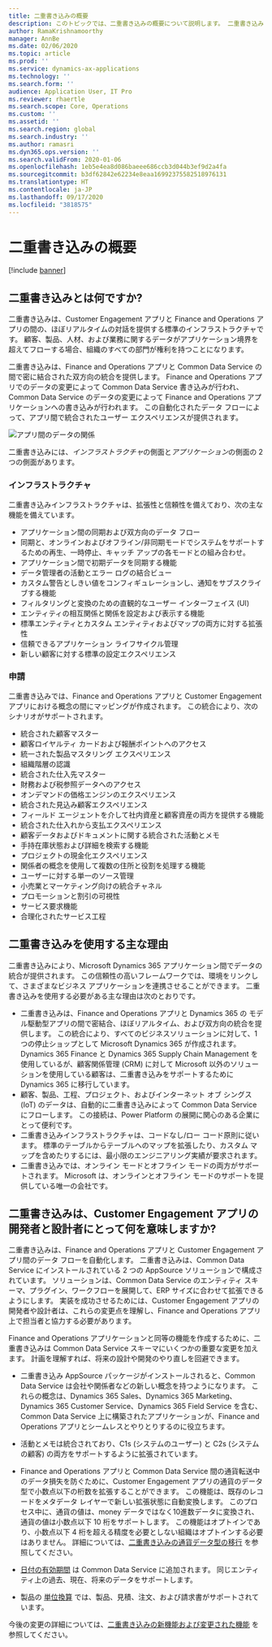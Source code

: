```yaml
---
title: 二重書き込みの概要
description: このトピックでは、二重書き込みの概要について説明します。 二重書き込みは、Microsoft Dynamics 365 モデル駆動型のアプリと Finance and Operations アプリの間の、ほぼリアルタイムの対話を提供するインフラストラクチャです。
author: RamaKrishnamoorthy
manager: AnnBe
ms.date: 02/06/2020
ms.topic: article
ms.prod: ''
ms.service: dynamics-ax-applications
ms.technology: ''
ms.search.form: ''
audience: Application User, IT Pro
ms.reviewer: rhaertle
ms.search.scope: Core, Operations
ms.custom: ''
ms.assetid: ''
ms.search.region: global
ms.search.industry: ''
ms.author: ramasri
ms.dyn365.ops.version: ''
ms.search.validFrom: 2020-01-06
ms.openlocfilehash: 1eb5e4ea8d086baeee686ccb3d044b3ef9d2a4fa
ms.sourcegitcommit: b3df62842e62234e8eaa16992375582518976131
ms.translationtype: HT
ms.contentlocale: ja-JP
ms.lasthandoff: 09/17/2020
ms.locfileid: "3818575"
---
```

# <a name="dual-write-overview"></a>二重書き込みの概要

[!include [banner](../../includes/banner.md)]



## <a name="what-is-dual-write"></a>二重書き込みとは何ですか?

二重書き込みは、Customer Engagement アプリと Finance and Operations アプリの間の、ほぼリアルタイムの対話を提供する標準のインフラストラクチャです。 顧客、製品、人材、および業務に関するデータがアプリケーション境界を超えてフローする場合、組織のすべての部門が権利を持つことになります。

二重書き込みは、Finance and Operations アプリと Common Data Service の間で密に結合された双方向の統合を提供します。 Finance and Operations アプリでのデータの変更によって Common Data Service 書き込みが行われ、Common Data Service のデータの変更によって Finance and Operations アプリケーションへの書き込みが行われます。 この自動化されたデータ フローによって、アプリ間で統合されたユーザー エクスペリエンスが提供されます。

![アプリ間のデータの関係](media/dual-write-overview.jpg)

二重書き込みには、*インフラストラクチャ*の側面と*アプリケーション*の側面の 2 つの側面があります。

### <a name="infrastructure"></a>インフラストラクチャ

二重書き込みインフラストラクチャは、拡張性と信頼性を備えており、次の主な機能を備えています。

+ アプリケーション間の同期および双方向のデータ フロー
+ 同期と、オンラインおよびオフライン/非同期モードでシステムをサポートするための再生、一時停止、キャッチ アップの各モードとの組み合わせ。
+ アプリケーション間で初期データを同期する機能
+ データ管理者の活動とエラー ログの結合ビュー
+ カスタム警告としきい値をコンフィギュレーションし、通知をサブスクライブする機能
+ フィルタリングと変換のための直観的なユーザー インターフェイス (UI)
+ エンティティの相互関係と関係を設定および表示する機能
+ 標準エンティティとカスタム エンティティおよびマップの両方に対する拡張性
+ 信頼できるアプリケーション ライフサイクル管理
+ 新しい顧客に対する標準の設定エクスペリエンス

### <a name="application"></a>申請

二重書き込みでは、Finance and Operations アプリと Customer Engagement アプリにおける概念の間にマッピングが作成されます。 この統合により、次のシナリオがサポートされます。

+ 統合された顧客マスター
+ 顧客ロイヤルティ カードおよび報酬ポイントへのアクセス
+ 統一された製品マスタリング エクスペリエンス
+ 組織階層の認識
+ 統合された仕入先マスター
+ 財務および税参照データへのアクセス
+ オンデマンドの価格エンジンのエクスペリエンス
+ 統合された見込み顧客エクスペリエンス
+ フィールド エージェントを介して社内資産と顧客資産の両方を提供する機能
+ 統合された仕入れから支払エクスペリエンス
+ 顧客データおよびドキュメントに関する統合された活動とメモ
+ 手持在庫状態および詳細を検索する機能
+ プロジェクトの現金化エクスペリエンス
+ 関係者の概念を使用して複数の住所と役割を処理する機能
+ ユーザーに対する単一のソース管理
+ 小売業とマーケティング向けの統合チャネル
+ プロモーションと割引の可視性
+ サービス要求機能
+ 合理化されたサービス工程

## <a name="top-reasons-to-use-dual-write"></a>二重書き込みを使用する主な理由

二重書き込みにより、Microsoft Dynamics 365 アプリケーション間でデータの統合が提供されます。 この信頼性の高いフレームワークでは、環境をリンクして、さまざまなビジネス アプリケーションを連携させることができます。 二重書き込みを使用する必要がある主な理由は次のとおりです。

+ 二重書き込みは、Finance and Operations アプリと Dynamics 365 の モデル駆動型アプリの間で密結合、ほぼリアルタイム、および双方向の統合を提供します。 この統合により、すべてのビジネスソリューションに対して、1 つの停止ショップとして Microsoft Dynamics 365 が作成されます。 Dynamics 365 Finance と Dynamics 365 Supply Chain Management を使用しているが、顧客関係管理 (CRM) に対して Microsoft 以外のソリューションを使用している顧客は、二重書き込みをサポートするために Dynamics 365 に移行しています。
+ 顧客、製品、工程、プロジェクト、およびインターネット オブ シングス (IoT) のデータは、自動的に二重書き込みによって Common Data Service にフローします。 この接続は、Power Platform の展開に関心のある企業にとって便利です。
+ 二重書き込みインフラストラクチャは、コードなし/ロー コード原則に従います。 標準のテーブルからテーブルへのマップを拡張したり、カスタム マップを含めたりするには、最小限のエンジニアリング実績が要求されます。
+ 二重書き込みでは、オンライン モードとオフライン モードの両方がサポートされます。 Microsoft は、オンラインとオフライン モードのサポートを提供している唯一の会社です。

## <a name="what-does-dual-write-mean-for-developers-and-architects-of-customer-engagement-apps"></a><a id="developer-architect"></a>二重書き込みは、Customer Engagement アプリの開発者と設計者にとって何を意味しますか?

二重書き込みは、Finance and Operations アプリと Customer Engagement アプリ間のデータ フローを自動化します。 二重書き込みは、Common Data Service にインストールされている 2 つの AppSource ソリューションで構成されています。 ソリューションは、Common Data Service のエンティティ スキーマ、プラグイン、ワークフローを展開して、ERP サイズに合わせて拡張できるようにします。 実装を成功させるためには、Customer Engagement アプリの開発者や設計者は、これらの変更点を理解し、Finance and Operations アプリ上で担当者と協力する必要があります。

Finance and Operations アプリケーションと同等の機能を作成するために、二重書き込みは Common Data Service スキーマにいくつかの重要な変更を加えます。 計画を理解すれば、将来の設計や開発のやり直しを回避できます。

+ 二重書き込み AppSource パッケージがインストールされると、Common Data Service は会社や関係者などの新しい概念を持つようになります。 これらの概念は、Dynamics 365 Sales、Dynamics 365 Marketing、Dynamics 365 Customer Service、Dynamics 365 Field Service を含む、Common Data Service 上に構築されたアプリケーションが、Finance and Operations アプリとシームレスとやりとりするのに役立ちます。

+ 活動とメモは統合されており、C1s (システムのユーザー) と C2s (システムの顧客) の両方をサポートするように拡張されています。

+ Finance and Operations アプリと Common Data Service 間の通貨転送中のデータ損失を防ぐために、Customer Engagement アプリの通貨のデータ型で小数点以下の桁数を拡張することができます。 この機能は、既存のレコードをメタデータ レイヤーで新しい拡張状態に自動変換します。 このプロセス中に、通貨の値は、money データではなく10進数データに変換され、通貨の値は小数点以下 10 桁をサポートします。 この機能はオプトインであり、小数点以下 4 桁を超える精度を必要としない組織はオプトインする必要はありません。 詳細については、[二重書き込みの通貨データ型の移行](currrency-decimal-places.md) を参照してください。

+ [日付の有効期間](../../dev-tools/date-effectivity.md) は Common Data Service に追加されます。 同じエンティティ上の過去、現在、将来のデータをサポートします。

+ 製品の [単位換算](../../../../supply-chain/pim/tasks/manage-unit-measure.md) では、製品、見積、注文、および請求書がサポートされています。

今後の変更の詳細については、[二重書き込みの新機能および変更された機能](whats-new-dual-write.md) を参照してください。

